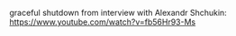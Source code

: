 graceful shutdown from interview with Alexandr Shchukin: https://www.youtube.com/watch?v=fb56Hr93-Ms

